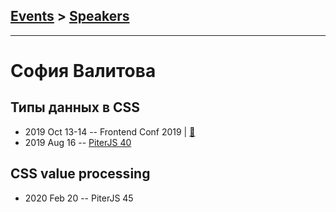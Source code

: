 ## [Events](../README.md) > [Speakers](../speakers.md)
---

# София Валитова

## Типы данных в CSS
- 2019 Oct 13-14 -- Frontend Conf 2019  | [:notebook:](https://drive.google.com/file/d/1b90psxhiXnARgMJiy7EXE7egnxLE2yAj)  
- 2019 Aug 16 -- [PiterJS 40](https://youtu.be/4giWGkd7WSQ?t=7292)    
## CSS value processing
- 2020 Feb 20 -- PiterJS 45    

